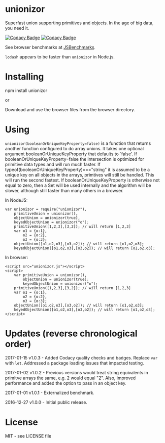 # unionizor
Superfast union supporting primitives and objects. In the age of big data, you need it.

[![Codacy Badge](https://api.codacy.com/project/badge/Grade/3ed16b53c5014f9d9cbf4bf3ceab432c)](https://www.codacy.com/app/syblackwell/unionizor?utm_source=github.com&amp;utm_medium=referral&amp;utm_content=anywhichway/unionizor&amp;utm_campaign=Badge_Grade)
[![Codacy Badge](https://api.codacy.com/project/badge/Coverage/3ed16b53c5014f9d9cbf4bf3ceab432c)](https://www.codacy.com/app/syblackwell/unionizor?utm_source=github.com&utm_medium=referral&utm_content=anywhichway/unionizor&utm_campaign=Badge_Coverage)

See browser benchmarks at [JSBenchmarks](http://www.jsbenchmarks.com/index.html?anywhichway/union/master/benchmark.js).

`lodash` appears to be faster than `unionizor` in Node.js.

# Installing

npm install unionizor

or

Download and use the browser files from the browser directory.

# Using

`unionizor(booleanOrUniqueKeyProperty=false)` is a function that returns another function configured to do array unions. It takes one optional argument booleanOrUniqueKeyProperty that defaults to `false'. If booleanOrUniqueKeyProperty=false the intersection is optimized for primitive data types and will run much faster. If typeof(booleanOrUniqueKeyProperty)==="string" it is assumed to be a unique key on all objects in the arrays, primtives will still be handled. This will run the second fastest. If booleanOrUniqueKeyProperty is otherwise not equal to zero, then a Set will be used internally and the algorithm will be slower, although still faster than many others in a browser. 


In NodeJS:

```
var unionizor = require("unionizor"),
	primitiveUnion = unionizor(),
	objectUnion = unionizor(true),
	keyedObjectUnion = unionizor("o");
	primitiveUnion([1,2,3],[3,2]); // will return [1,2,3]
	var o1 = {o:1},
		o2 = {o:2},
		o3 = {o:3};
	objectUnion([o1,o2,o3],[o3,o2]); // will return [o1,o2,o3];
	keyedObjectUnion([o1,o2,o3],[o3,o2]); // will return [o1,o2,o3];
```

In browser:

```
<script src="unionizor.js"></script>
<script>
	var primitiveUnion = unionizor(),
		objectUnion = unionizor(true);
		keyedObjectUnion = unionizor("o");
	primitiveUnion([1,2,3],[3,2]); // will return [1,2,3]
	var o1 = {o:1},
		o2 = {o:2},
		o3 = {o:3};
	objectUnion([o1,o2,o3],[o3,o2]); // will return [o1,o2,o3];
	keyedObjectUnion([o1,o2,o3],[o3,o2]); // will return [o1,o2,o3];
</script>
```

# Updates (reverse chronological order)

2017-01-15 v1.0.3 - Added Codacy quality checks and badges. Replace `var` with `let`. Addressed a package loading issues that impacted testing.

2017-01-02 v1.0.2 - Previous versions would treat string equivalents in primitve arrays the same, e.g. 2 would equal "2". Also,
improved performance and added the option to pass in an object key.

2017-01-01 v1.0.1 - Externalized benchmark.

2016-12-27 v1.0.0 - Initial public release.

# License

MIT - see LICENSE file

